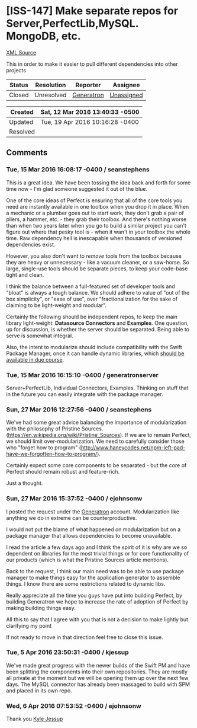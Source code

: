 # [ISS-147] Make separate repos for Server,PerfectLib,MySQL. MongoDB, etc.

[XML Source](./xml/ISS-147.xml)
<p><p>This in order to make it easier to pull different dependencies into other projects</p></p>





Status|Resolution|Reporter|Assignee
------|----------|--------|--------
Closed|Unresolved|[Generatron](generatronServer)|[Unassigned]($-1)





Created|Sat, 12 Mar 2016 13:40:33 -0500
-------|--------------
Updated|Tue, 19 Apr 2016 10:16:28 -0400
Resolved|


## Comments




### Tue, 15 Mar 2016 16:08:17 -0400 / seanstephens 

<p><p>This is a great idea. We have been tossing the idea back and forth for some time now - I'm glad someone suggested it out of the blue.</p>

<p>One of the core ideas of Perfect is ensuring that all of the core tools you need are instantly available in one toolbox when you drop it in place. When a mechanic or a plumber goes out to start work, they don't grab a pair of pliers, a hammer, etc. - they grab their toolbox. And there's nothing worse than when two years later when you go to build a similar project you can't figure out where that pesky tool is - when it wan't in your toolbox the whole time. Raw dependency hell is inescapable when thousands of versioned dependencies exist.</p>

<p>However, you also don't want to <em>remove</em> tools from the toolbox because they are heavy or unnecessary - like a vacuum cleaner, or a saw-horse. So large, single-use tools should be separate pieces, to keep your code-base tight and clean.</p>

<p>I think the balance between a full-featured set of developer tools and "bloat" is always a tough balance. We should adhere to value of "out of the box simplicity", or "ease of use", over "fractionalization for the sake of claiming to be light-weight and modular".</p>

<p>Certainly the following should be independent repos, to keep the main library light-weight: <b>Datasource Connectors</b> and <b>Examples</b>. One question, up for discussion, is whether the server should be separated. Being able to serve is somewhat integral.</p>

<p>Also, the intent to modularize should include compatibility with the Swift Package Manager, once it can handle dynamic libraries, which <a href="https://github.com/apple/swift-package-manager" class="external-link" rel="nofollow">should be available in due course</a>.</p></p>


### Tue, 15 Mar 2016 16:15:10 -0400 / generatronserver 

<p><p>Server+PerfectLib, Individual Connectors, Examples. Thinking on stuff that in the future you can easily integrate with the package manager.</p></p>


### Sun, 27 Mar 2016 12:27:56 -0400 / seanstephens 

<p><p>We've had some great advice balancing the importance of modularization with the philosophy of Pristine Sources. (<a href="https://en.wikipedia.org/wiki/Pristine_Sources" class="external-link" rel="nofollow">https://en.wikipedia.org/wiki/Pristine_Sources</a>). If we are to remain Perfect, we should limit over-modularization. We need to carefully consider those who "forget how to program" (<a href="http://www.haneycodes.net/npm-left-pad-have-we-forgotten-how-to-program/" class="external-link" rel="nofollow">http://www.haneycodes.net/npm-left-pad-have-we-forgotten-how-to-program/</a>). </p>

<p>Certainly expect some core components to be separated - but the core of Perfect should remain robust and feature-rich.</p>

<p>Just a thought.</p></p>


### Sun, 27 Mar 2016 15:37:52 -0400 / ejohnsonw 

<p><p>I posted the request under the <a href="http://jira.perfect.org:8080/secure/ViewProfile.jspa?name=generatronServer" class="user-hover" rel="generatronServer">Generatron</a> account. Modularization like anything we do in extreme can be counterproductive. </p>

<p>I would not put the blame of what happened on modularization  but on a package manager that allows dependencies to become unavailable. </p>

<p>I read the article a few days ago and I think the spirit of it is why are we so dependent on libraries for the most trivial things or for core functionality of our products (which is what the Pristine Sources article mentions).</p>

<p>Back to the request,  I think our main need was to be able to use package manager to make things easy for the application generator to assemble things.  I know there are some restrictions related to dynamic libs.</p>

<p>Really appreciate all the time you guys have put into building Perfect, by building Generatron we hope to increase the rate of adoption of Perfect by making building things easy.</p>

<p>All this to say that I agree with you that is not a decision to make lightly but clarifying my point</p>

<p>If not ready to move in that direction feel free to close this issue.</p></p>


### Tue, 5 Apr 2016 23:50:31 -0400 / kjessup 

<p><p>We've made great progress with the newer builds of the Swift PM and have been splitting the components into their own repositories. They are mostly all private at the moment but we will be opening them up over the next few days. The MySQL connector has already been massaged to build with SPM and placed in its own repo.</p></p>


### Wed, 6 Apr 2016 07:53:52 -0400 / ejohnsonw 

<p><p>Thank you <a href="http://jira.perfect.org:8080/secure/ViewProfile.jspa?name=kjessup" class="user-hover" rel="kjessup">Kyle Jessup</a> </p></p>


